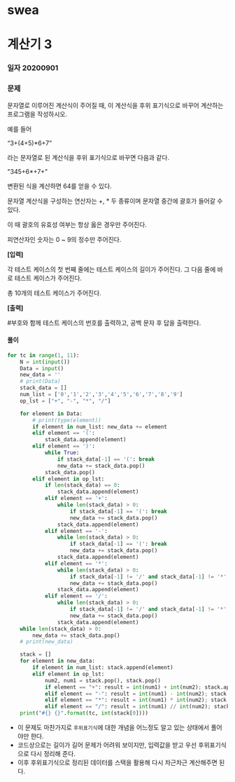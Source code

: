 # swea

# 계산기 3

### 일자 20200901



### 문제

문자열로 이루어진 계산식이 주어질 때, 이 계산식을 후위 표기식으로 바꾸어 계산하는 프로그램을 작성하시오.

예를 들어

“3+(4+5)*6+7”

라는 문자열로 된 계산식을 후위 표기식으로 바꾸면 다음과 같다.

"345+6*+7+"

변환된 식을 계산하면 64를 얻을 수 있다.

문자열 계산식을 구성하는 연산자는 +, * 두 종류이며 문자열 중간에 괄호가 들어갈 수 있다.

이 때 괄호의 유효성 여부는 항상 옳은 경우만 주어진다.

피연산자인 숫자는 0 ~ 9의 정수만 주어진다.

**[입력]**

각 테스트 케이스의 첫 번째 줄에는 테스트 케이스의 길이가 주어진다. 그 다음 줄에 바로 테스트 케이스가 주어진다.

총 10개의 테스트 케이스가 주어진다.

**[출력]**

\#부호와 함께 테스트 케이스의 번호를 출력하고, 공백 문자 후 답을 출력한다.

#### 풀이

```python
for tc in range(1, 11):
    N = int(input())
    Data = input()
    new_data = ''
    # print(Data)
    stack_data = []
    num_list = ['0','1','2','3','4','5','6','7','8','9']
    op_lst = ["+", "-", "*", "/"]

    for element in Data:
        # print(type(element))
        if element in num_list: new_data += element
        elif element == '(':
            stack_data.append(element)
        elif element == ')':
            while True:
                if stack_data[-1] == '(': break
                new_data += stack_data.pop()
            stack_data.pop()
        elif element in op_lst:
            if len(stack_data) == 0:
                stack_data.append(element)
            elif element == '+':
                while len(stack_data) > 0:
                    if stack_data[-1] == '(': break
                    new_data += stack_data.pop()
                stack_data.append(element)
            elif element == '-':
                while len(stack_data) > 0:
                    if stack_data[-1] == '(': break
                    new_data += stack_data.pop()
                stack_data.append(element)
            elif element == '*':
                while len(stack_data) > 0:
                    if stack_data[-1] != '/' and stack_data[-1] != '*': break
                    new_data += stack_data.pop()
                stack_data.append(element)
            elif element == '/':
                while len(stack_data) > 0:
                    if stack_data[-1] != '/' and stack_data[-1] != '*': break
                    new_data += stack_data.pop()
                stack_data.append(element)
    while len(stack_data) > 0:
        new_data += stack_data.pop()
    # print(new_data)

    stack = []
    for element in new_data:
        if element in num_list: stack.append(element)
        elif element in op_lst:
            num2, num1 = stack.pop(), stack.pop()
            if element == "+": result = int(num1) + int(num2); stack.append(result)
            elif element == "-": result = int(num1) - int(num2); stack.append(result)
            elif element == "*": result = int(num1) * int(num2); stack.append(result)
            elif element == "/": result = int(num1) // int(num2); stack.append(result)
    print("#{} {}".format(tc, int(stack[0])))
```

- 이 문제도 마찬가지로 `후위표기식`에 대한 개념을 어느정도 알고 있는 상태에서 풀어야만 한다.
- 코드상으로는 길이가 길어 문제가 어려워 보이지만, 입력값을 받고 우선 후위표기식으로 다시 정리해 준다.
- 이후 후위표기식으로 정리된 데이터를 스택을 활용해 다시 차근차근 계산해주면 된다.